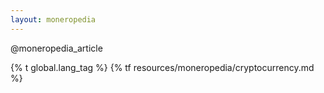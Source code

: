 ```yaml
---
layout: moneropedia
---
```


@moneropedia_article

{% t global.lang_tag %}
{% tf resources/moneropedia/cryptocurrency.md %}
